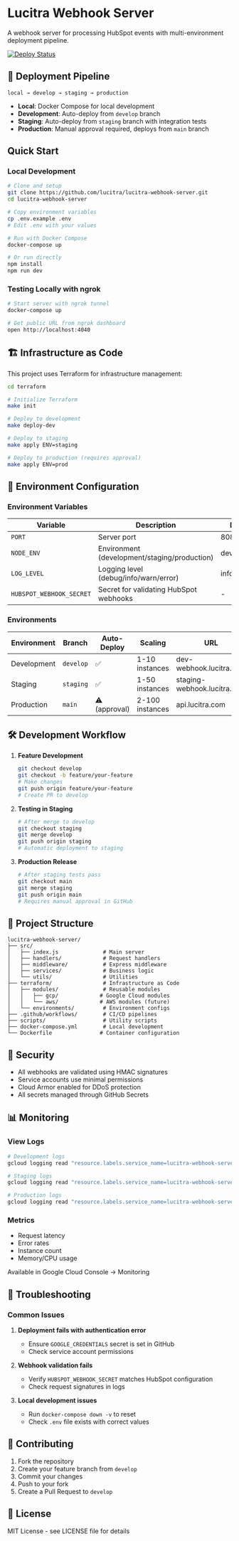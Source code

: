 # Lucitra Webhook Server

A webhook server for processing HubSpot events with multi-environment deployment pipeline.

[![Deploy Status](https://github.com/lucitra/lucitra-webhook-server/actions/workflows/terraform.yml/badge.svg)](https://github.com/lucitra/lucitra-webhook-server/actions)

## 🚀 Deployment Pipeline

```
local → develop → staging → production
```

- **Local**: Docker Compose for local development
- **Development**: Auto-deploy from `develop` branch
- **Staging**: Auto-deploy from `staging` branch with integration tests
- **Production**: Manual approval required, deploys from `main` branch

## Quick Start

### Local Development

```bash
# Clone and setup
git clone https://github.com/lucitra/lucitra-webhook-server.git
cd lucitra-webhook-server

# Copy environment variables
cp .env.example .env
# Edit .env with your values

# Run with Docker Compose
docker-compose up

# Or run directly
npm install
npm run dev
```

### Testing Locally with ngrok

```bash
# Start server with ngrok tunnel
docker-compose up

# Get public URL from ngrok dashboard
open http://localhost:4040
```

## 🏗️ Infrastructure as Code

This project uses Terraform for infrastructure management:

```bash
cd terraform

# Initialize Terraform
make init

# Deploy to development
make deploy-dev

# Deploy to staging
make apply ENV=staging

# Deploy to production (requires approval)
make apply ENV=prod
```

## 📝 Environment Configuration

### Environment Variables

| Variable | Description | Default |
|----------|-------------|---------|
| `PORT` | Server port | 8080 |
| `NODE_ENV` | Environment (development/staging/production) | development |
| `LOG_LEVEL` | Logging level (debug/info/warn/error) | info |
| `HUBSPOT_WEBHOOK_SECRET` | Secret for validating HubSpot webhooks | - |

### Environments

| Environment | Branch | Auto-Deploy | Scaling | URL |
|-------------|--------|-------------|---------|-----|
| Development | `develop` | ✅ | 1-10 instances | dev-webhook.lucitra.com |
| Staging | `staging` | ✅ | 1-50 instances | staging-webhook.lucitra.com |
| Production | `main` | ⚠️ (approval) | 2-100 instances | api.lucitra.com |

## 🛠️ Development Workflow

1. **Feature Development**
   ```bash
   git checkout develop
   git checkout -b feature/your-feature
   # Make changes
   git push origin feature/your-feature
   # Create PR to develop
   ```

2. **Testing in Staging**
   ```bash
   # After merge to develop
   git checkout staging
   git merge develop
   git push origin staging
   # Automatic deployment to staging
   ```

3. **Production Release**
   ```bash
   # After staging tests pass
   git checkout main
   git merge staging
   git push origin main
   # Requires manual approval in GitHub
   ```

## 📂 Project Structure

```
lucitra-webhook-server/
├── src/
│   ├── index.js              # Main server
│   ├── handlers/             # Request handlers
│   ├── middleware/           # Express middleware
│   ├── services/             # Business logic
│   └── utils/                # Utilities
├── terraform/                # Infrastructure as Code
│   ├── modules/              # Reusable modules
│   │   ├── gcp/             # Google Cloud modules
│   │   └── aws/             # AWS modules (future)
│   └── environments/         # Environment configs
├── .github/workflows/        # CI/CD pipelines
├── scripts/                  # Utility scripts
├── docker-compose.yml        # Local development
└── Dockerfile               # Container configuration
```

## 🔐 Security

- All webhooks are validated using HMAC signatures
- Service accounts use minimal permissions
- Cloud Armor enabled for DDoS protection
- All secrets managed through GitHub Secrets

## 📊 Monitoring

### View Logs

```bash
# Development logs
gcloud logging read "resource.labels.service_name=lucitra-webhook-server-dev" --limit 50

# Staging logs
gcloud logging read "resource.labels.service_name=lucitra-webhook-server-staging" --limit 50

# Production logs
gcloud logging read "resource.labels.service_name=lucitra-webhook-server" --limit 50
```

### Metrics

- Request latency
- Error rates
- Instance count
- Memory/CPU usage

Available in Google Cloud Console → Monitoring

## 🚨 Troubleshooting

### Common Issues

1. **Deployment fails with authentication error**
   - Ensure `GOOGLE_CREDENTIALS` secret is set in GitHub
   - Check service account permissions

2. **Webhook validation fails**
   - Verify `HUBSPOT_WEBHOOK_SECRET` matches HubSpot configuration
   - Check request signatures in logs

3. **Local development issues**
   - Run `docker-compose down -v` to reset
   - Check `.env` file exists with correct values

## 🤝 Contributing

1. Fork the repository
2. Create your feature branch from `develop`
3. Commit your changes
4. Push to your fork
5. Create a Pull Request to `develop`

## 📄 License

MIT License - see LICENSE file for details